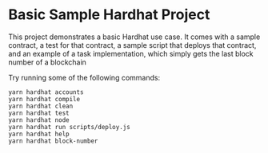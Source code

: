# Basic Sample Hardhat Project

This project demonstrates a basic Hardhat use case. It comes with a sample contract, a test for that contract, a sample script that deploys that contract, and an example of a task implementation, which simply gets the last block number of a blockchain

Try running some of the following commands:

```shell
yarn hardhat accounts
yarn hardhat compile
yarn hardhat clean
yarn hardhat test
yarn hardhat node
yarn hardhat run scripts/deploy.js
yarn hardhat help
yarn hardhat block-number
```
